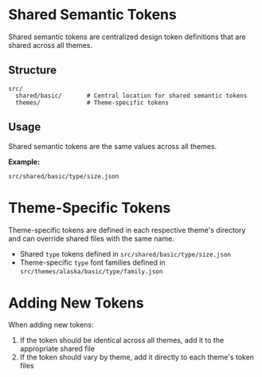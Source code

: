 # Shared Semantic Tokens

Shared semantic tokens are centralized design token definitions that are shared across all themes.

## Structure

```
src/
  shared/basic/       # Central location for shared semantic tokens
  themes/             # Theme-specific tokens 
```

## Usage

Shared semantic tokens are the same values across all themes.

**Example:** 

`src/shared/basic/type/size.json`

# Theme-Specific Tokens

Theme-specific tokens are defined in each respective theme's directory and can override shared files with the same name.

- Shared `type` tokens defined in `src/shared/basic/type/size.json`
- Theme-specific `type` font families defined in `src/themes/alaska/basic/type/family.json`

# Adding New Tokens

When adding new tokens:

1. If the token should be identical across all themes, add it to the appropriate shared file
2. If the token should vary by theme, add it directly to each theme's token files
